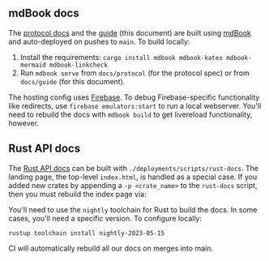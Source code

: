 ## mdBook docs
The [protocol docs] and the [guide] (this document) are built using
[mdBook] and auto-deployed on pushes to `main`. To build locally:

1. Install the requirements: `cargo install mdbook mdbook-katex mdbook-mermaid mdbook-linkcheck`
2. Run `mdbook serve` from `docs/protocol` (for the protocol spec) or from `docs/guide` (for this document).

The hosting config uses [Firebase]. To debug Firebase-specific functionality like redirects,
use `firebase emulators:start` to run a local webserver. You'll need to rebuild the docs
with `mdbook build` to get livereload functionality, however.

## Rust API docs
The [Rust API docs][rustdoc] can be built with `./deployments/scripts/rust-docs`.
The landing page, the top-level `index.html`, is handled as a special case.
If you added new crates by appending a `-p <crate_name>` to the `rust-docs` script,
then you must rebuild the index page via:

You'll need to use the `nightly` toolchain for Rust to build the docs. In some cases, you'll need
a specific version. To configure locally:

```
rustup toolchain install nightly-2023-05-15
```

CI will automatically rebuild all our docs on merges into main.

[protocol docs]: https://protocol.penumbra.zone
[rustdoc]: https://rustdoc.penumbra.zone
[guide]: https://guide.penumbra.zone
[mdBook]: https://rust-lang.github.io/mdBook/
[Firebase]: https://firebase.google.com/docs/functions/local-emulator#install_the_firebase_cli
